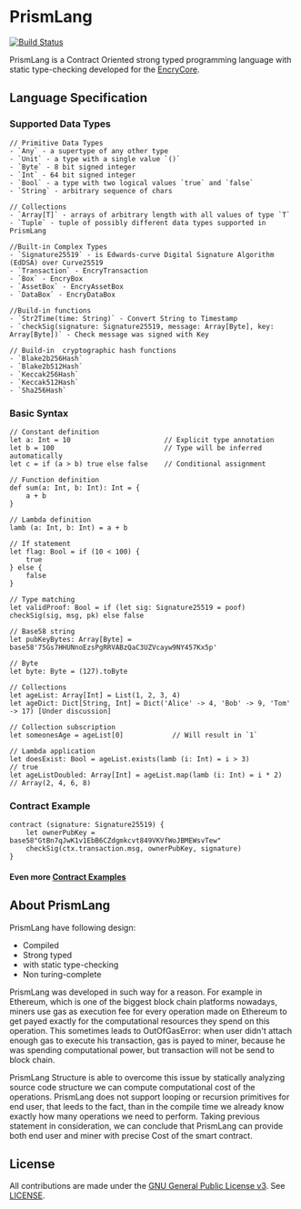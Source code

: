 # PrismLang
[![Build Status](https://api.travis-ci.org/EncryFoundation/PrismLang.svg?branch=master)](https://travis-ci.org/EncryFoundation/PrismLang)

PrismLang is a Contract Oriented strong typed programming language with static type-checking developed for the [EncryCore](https://github.com/EncryFoundation/EncryCore).

## Language Specification

### Supported Data Types

    // Primitive Data Types
    - `Any` - a supertype of any other type
    - `Unit` - a type with a single value `()`
    - `Byte` - 8 bit signed integer
    - `Int` - 64 bit signed integer
    - `Bool` - a type with two logical values `true` and `false`
    - `String` - arbitrary sequence of chars

    // Collections
    - `Array[T]` - arrays of arbitrary length with all values of type `T`
    - `Tuple` - tuple of possibly different data types supported in PrismLang

    //Built-in Complex Types
    - `Signature25519` - is Edwards-curve Digital Signature Algorithm (EdDSA) over Curve25519
    - `Transaction` - EncryTransaction
    - `Box` - EncryBox
    - `AssetBox` - EncryAssetBox
    - `DataBox` - EncryDataBox

    //Build-in functions
    - `Str2Time(time: String)` - Convert String to Timestamp
    - `checkSig(signature: Signature25519, message: Array[Byte], key: Array[Byte])` - Check message was signed with Key

    // Build-in  cryptographic hash functions
    - `Blake2b256Hash`
    - `Blake2b512Hash`
    - `Keccak256Hash`
    - `Keccak512Hash`
    - `Sha256Hash`

### Basic Syntax

    // Constant definition
    let a: Int = 10                       // Explicit type annotation
    let b = 100                           // Type will be inferred automatically
    let c = if (a > b) true else false    // Conditional assignment

    // Function definition
    def sum(a: Int, b: Int): Int = {
        a + b
    }

    // Lambda definition
    lamb (a: Int, b: Int) = a + b

    // If statement
    let flag: Bool = if (10 < 100) {
        true
    } else {
        false
    }

    // Type matching
    let validProof: Bool = if (let sig: Signature25519 = poof) checkSig(sig, msg, pk) else false

    // Base58 string
    let pubKeyBytes: Array[Byte] = base58'75Gs7HHUNnoEzsPgRRVABzQaC3UZVcayw9NY457Kx5p'

    // Byte
    let byte: Byte = (127).toByte

    // Collections
    let ageList: Array[Int] = List(1, 2, 3, 4)
    let ageDict: Dict[String, Int] = Dict('Alice' -> 4, 'Bob' -> 9, 'Tom' -> 17) [Under discussion]

    // Collection subscription
    let someonesAge = ageList[0]            // Will result in `1`

    // Lambda application
    let doesExist: Bool = ageList.exists(lamb (i: Int) = i > 3)             // true
    let ageListDoubled: Array[Int] = ageList.map(lamb (i: Int) = i * 2)     // Array(2, 4, 6, 8)

### Contract Example

    contract (signature: Signature25519) {
        let ownerPubKey = base58"GtBn7qJwK1v1EbB6CZdgmkcvt849VKVfWoJBMEWsvTew"
        checkSig(ctx.transaction.msg, ownerPubKey, signature)
    }
#### Even more [Contract Examples](https://github.com/EncryFoundation/PrismLang/tree/release/docs/examples)

## About PrismLang

PrismLang have following design:
* Compiled
* Strong typed
* with static type-checking
* Non turing-complete

PrismLang was developed in such way for a reason. For example in Ethereum, which is one of the biggest block chain platforms nowadays, miners use gas as execution fee for every operation made on Ethereum to get payed exactly for the computational resources they spend on this operation. This sometimes leads to OutOfGasError: when user didn't attach enough gas to execute his transaction, gas is payed to miner, because he was spending computational power, but transaction will not be send to block chain.

PrismLang Structure is able to overcome this issue by statically analyzing source code structure we can compute computational cost of the operations. PrismLang does not support looping or recursion primitives for end user, that leeds to the fact, than in the compile time we already know exactly how many operations we need to perform. Taking previous statement in consideration, we can conclude that PrismLang can provide both end user and miner with precise Cost of the smart contract.

## License

All contributions are made under the [GNU General Public License v3](https://www.gnu.org/licenses/gpl-3.0.en.html). See [LICENSE](LICENSE).

